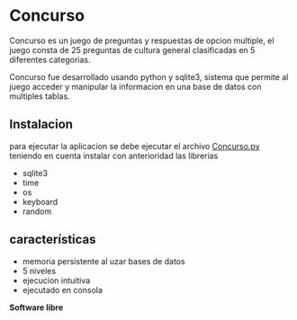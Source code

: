 <h1 class="code-line" data-line-start=0 data-line-end=1 ><a id="Concurso_0"></a>Concurso</h1>
<p class="has-line-data" data-line-start="2" data-line-end="3">Concurso es un juego de preguntas y respuestas de opcion multiple, el juego consta de 25 preguntas de cultura general clasificadas en 5 diferentes categorias.</p>
<p class="has-line-data" data-line-start="4" data-line-end="5">Concurso fue desarrollado usando python y sqlite3, sistema que permite al juego acceder y manipular la informacion en una base de datos con multiples tablas.</p>
<h2 class="code-line" data-line-start=6 data-line-end=7 ><a id="Instalacion_6"></a>Instalacion</h2>
<p class="has-line-data" data-line-start="8" data-line-end="9">para ejecutar la aplicacion se debe ejecutar el archivo <a href="http://Concurso.py">Concurso.py</a> teniendo en cuenta instalar con anterioridad las librerias</p>
<ul>
<li class="has-line-data" data-line-start="9" data-line-end="10">sqlite3</li>
<li class="has-line-data" data-line-start="10" data-line-end="11">time</li>
<li class="has-line-data" data-line-start="11" data-line-end="12">os</li>
<li class="has-line-data" data-line-start="12" data-line-end="13">keyboard</li>
<li class="has-line-data" data-line-start="13" data-line-end="15">random</li>
</ul>
<h2 class="code-line" data-line-start=15 data-line-end=16 ><a id="caractersticas_15"></a>características</h2>
<ul>
<li class="has-line-data" data-line-start="17" data-line-end="18">memoria persistente al uzar bases de datos</li>
<li class="has-line-data" data-line-start="18" data-line-end="19">5 niveles</li>
<li class="has-line-data" data-line-start="19" data-line-end="20">ejecucion intuitiva</li>
<li class="has-line-data" data-line-start="20" data-line-end="22">ejecutado en consola</li>
</ul>
<p class="has-line-data" data-line-start="22" data-line-end="23"><strong>Software libre</strong></p>